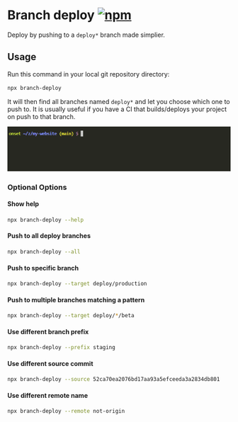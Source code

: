 # Branch deploy [![npm](https://img.shields.io/npm/v/branch-deploy.svg)](https://www.npmjs.com/package/branch-deploy)

Deploy by pushing to a `deploy*` branch made simplier.

## Usage

Run this command in your local git repository directory:

```bash
npx branch-deploy
```

It will then find all branches named `deploy*` and let you choose which one to push to. It is usually useful if you have a CI that builds/deploys your project on push to that branch.

![demo screencast](https://raw.githubusercontent.com/FilipChalupa/branch-deploy/HEAD/screencast.gif)

### Optional Options

#### Show help

```bash
npx branch-deploy --help
```

#### Push to all deploy branches

```bash
npx branch-deploy --all
```

#### Push to specific branch

```bash
npx branch-deploy --target deploy/production
```

#### Push to multiple branches matching a pattern

```bash
npx branch-deploy --target deploy/*/beta
```

#### Use different branch prefix

```bash
npx branch-deploy --prefix staging
```

#### Use different source commit

```bash
npx branch-deploy --source 52ca70ea2076bd17aa93a5efceeda3a2834db801
```

#### Use different remote name

```bash
npx branch-deploy --remote not-origin
```
